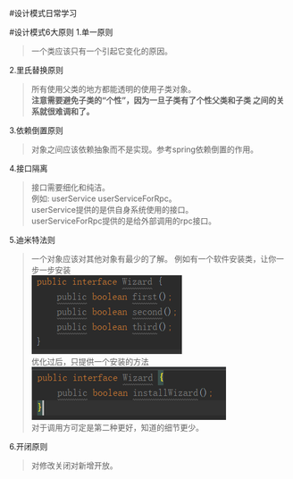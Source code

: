 #设计模式日常学习

#设计模式6大原则
1.单一原则

>一个类应该只有一个引起它变化的原因。

2.里氏替换原则

>所有使用父类的地方都能透明的使用子类对象。<br/>
>**注意需要避免子类的“个性”，因为一旦子类有了个性父类和子类
>之间的关系就很难调和了。**

3.依赖倒置原则

>对象之间应该依赖抽象而不是实现。参考spring依赖倒置的作用。

4.接口隔离

>接口需要细化和纯洁。<br/>
>例如: userService userServiceForRpc。 <br/>
>userService提供的是供自身系统使用的接口。<br/>
>userServiceForRpc提供的是给外部调用的rpc接口。

5.迪米特法则

>一个对象应该对其他对象有最少的了解。
>例如有一个软件安装类，让你一步一步安装<br/>
>![软件安装类](src\main\resources\wizard.png)
><br/>
>优化过后，只提供一个安装的方法<br/>
>![软件安装类](src\main\resources\wizard1.png)
><br/>
>对于调用方可定是第二种更好，知道的细节更少。

6.开闭原则

>对修改关闭对新增开放。